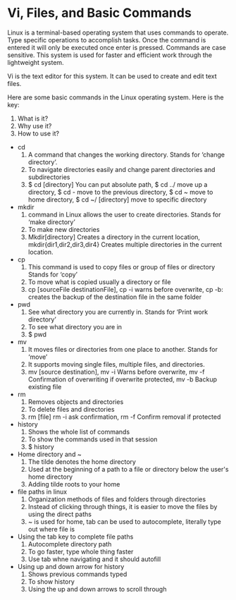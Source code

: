 # Vi, Files, and Basic Commands
Linux is a terminal-based operating system that uses commands to operate. Type specific operations to accomplish tasks. Once the command is entered it will only be executed once enter is pressed. Commands are case sensitive. This system is used for faster and efficient work through the lightweight system. 

Vi is the text editor for this system. It can be used to create and edit text files. 

Here are some basic commands in the Linux operating system. Here is the key: 
   1. What is it? 
   2. Why use it? 
   3. How to use it? 
* cd
   1. A command that changes the working directory. Stands for ‘change directory’. 
   2. To navigate directories easily and change parent directories and subdirectories 
   3. $ cd  [directory] You can put absolute path, $ cd ../ move up a directory, $ cd - move to the previous directory, $ cd ~ move to         home directory, $ cd ~/ [directory] move to specific directory
* mkdir
   1. command in Linux allows the user to create directories. Stands for ‘make directory’
   2. To make new directories 
   3. Mkdir[directory] Creates a directory in the current location, mkdir{dir1,dir2,dir3,dir4} Creates multiple directories in the             current location. 
* cp
   1. This command is used to copy files or group of files or directory Stands for ‘copy’
   2. To move what is copied usually a directory or file
   3. cp [sourceFile destinationFile], cp -i warns before overwrite, cp -b: creates the backup of the destination file in the same             folder
* pwd 
   1. See what directory you are currently in. Stands for ‘Print work directory’
   2. To see what directory you are in
   3. $ pwd
* mv 
   1. It moves files or directories from one place to another. Stands for ‘move’
   2. It supports moving single files, multiple files, and directories.
   3. mv [source destination], mv -i Warns before overwrite, mv -f Confirmation of overwriting if overwrite protected, mv -b Backup           existing file
* rm
   1. Removes objects and directories 
   2. To delete files and directories
   3. rm [file] rm -i ask confirmation, rm -f Confirm removal if protected
* history 
   1. Shows the whole list of commands
   2. To show the commands used in that session  
   3. $ history
* Home directory and ~
   1. The tilde denotes the home directory
   2. Used at the beginning of a path to a file or directory below the user's home directory
   3. Adding tilde roots to your home
* file paths in linux
   1. Organization methods of files and folders through directories
   2. Instead of clicking through things, it is easier to move the files by using the direct paths
   3. ~ is used for home, tab can be used to autocomplete, literally type out where file is
* Using the tab key to complete file paths
   1. Autocomplete directory path 
   2. To go faster, type whole thing faster
   3. Use tab whne navigating and it should autofill 
* Using up and down arrow for history
   1. Shows previous commands typed
   2. To show history
   3. Using the up and down arrows to scroll through 
